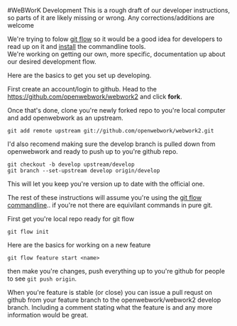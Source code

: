#WeBWorK Development
This is a rough draft of our developer instructions, so parts of it are likely missing or wrong. Any corrections/additions are welcome

We're trying to folow [git flow](http://nvie.com/posts/a-successful-git-branching-model/) so it would be a good idea for developers to read up on it 
and [install](https://github.com/nvie/gitflow/wiki/Installation) the commandline tools.  
We're working on getting our own, more specific, documentation up about our desired development flow.

Here are the basics to get you set up developing.

First create an account/login to github.  Head to the https://github.com/openwebwork/webwork2 and click **fork**.

Once that's done, clone you're newly forked repo to you're local computer and add openwebwork as an upstream.

```
git add remote upstream git://github.com/openwebwork/webwork2.git
```

I'd also recomend making sure the develop branch is pulled down from openwebwork and ready to push up to you're github repo.

```
git checkout -b develop upstream/develop
git branch --set-upstream develop origin/develop
```

This will let you keep you're version up to date with the official one.

The rest of these instructions will assume you're using the [git flow commandline](https://github.com/nvie/gitflow/wiki/Command-Line-Arguments).. if you're not there are equivilant commands in pure git.

First get you're local repo ready for git flow

```
git flow init
```

Here are the basics for working on a new feature

```
git flow feature start <name>
```

then make you're changes, push everything up to you're github for people to see `git push origin`.

When you're feature is stable (or close) you can issue a pull requst on github from your feature branch to the openwebwork/webwork2 develop branch.
Including a comment stating what the feature is and any more information would be great.
